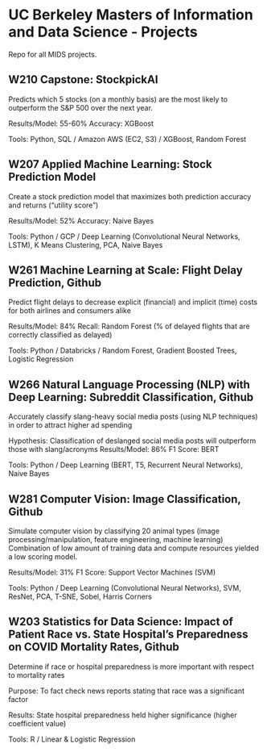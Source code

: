 # UC Berkeley Masters of Information and Data Science - Projects
Repo for all MIDS projects.

## W210 Capstone: StockpickAI
Predicts which 5 stocks (on a monthly basis) are the most likely to outperform the S&P 500 over the next year.

Results/Model: 55-60% Accuracy: XGBoost

Tools: Python, SQL / Amazon AWS (EC2, S3) / XGBoost, Random Forest

## W207 Applied Machine Learning: Stock Prediction Model								
Create a stock prediction model that maximizes both prediction accuracy and returns (“utility score”)

Results/Model: 52% Accuracy: Naive Bayes

Tools: Python / GCP / Deep Learning (Convolutional Neural Networks, LSTM), K Means Clustering, PCA, Naive Bayes

## W261 Machine Learning at Scale: Flight Delay Prediction, Github								
Predict flight delays to decrease explicit (financial) and implicit (time) costs for both airlines and consumers alike

Results/Model: 84% Recall: Random Forest (% of delayed flights that are correctly classified as delayed)

Tools: Python / Databricks / Random Forest, Gradient Boosted Trees, Logistic Regression

## W266 Natural Language Processing (NLP) with Deep Learning: Subreddit Classification, Github								
Accurately classify slang-heavy social media posts (using NLP techniques) in order to attract higher ad spending

Hypothesis: Classification of deslanged social media posts will outperform those with slang/acronyms
Results/Model: 86% F1 Score: BERT

Tools: Python / Deep Learning (BERT, T5, Recurrent Neural Networks), Naive Bayes

## W281 Computer Vision: Image Classification, Github								
Simulate computer vision by classifying 20 animal types (image processing/manipulation, feature engineering, machine learning)
Combination of low amount of training data and compute resources yielded a low scoring model.

Results/Model: 31% F1 Score: Support Vector Machines (SVM)

Tools: Python / Deep Learning (Convolutional Neural Networks), SVM, ResNet, PCA, T-SNE, Sobel, Harris Corners

## W203 Statistics for Data Science: Impact of Patient Race vs. State Hospital’s Preparedness on COVID Mortality Rates, Github				
Determine if race or hospital preparedness is more important with respect to mortality rates

Purpose: To fact check news reports stating that race was a significant factor

Results: State hospital preparedness held higher significance (higher coefficient value)

Tools: R / Linear & Logistic Regression

